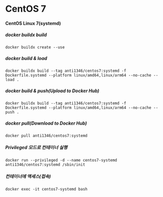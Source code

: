 # CentOS 7

#### CentOS Linux 7(systemd)
##### docker buildx build
```
docker buildx create --use
```
##### docker build & load
```
docker buildx build --tag anti1346/centos7:systemd -f Dockerfile.systemd --platform linux/amd64,linux/arm64 --no-cache --load .
```
##### docker build & push(Upload to Docker Hub)
```
docker buildx build --tag anti1346/centos7:systemd -f Dockerfile.systemd --platform linux/amd64,linux/arm64 --no-cache --push .
```
##### docker pull(Download to Docker Hub)
```
docker pull anti1346/centos7:systemd
```
##### Privileged 모드로 컨테이너 실행
```
docker run --privileged -d --name centos7-systemd anti1346/centos7:systemd /sbin/init
```
##### 컨테이너에 액세스(접속)
```
docker exec -it centos7-systemd bash
```
